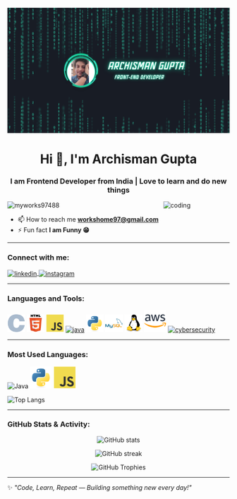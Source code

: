![logo](https://github.com/Myworks97488/Myworks97488/blob/main/ggggg.png)
<h1 align="center">Hi 👋, I'm Archisman Gupta</h1>
<h3 align="center">I am Frontend Developer from India | Love to learn and do new things</h3>

<!-- Updated Coding GIF (resized) -->
<img align="right" alt="coding" width="150" src="https://github.com/user-attachments/assets/b0634ae4-6a7d-43eb-b999-d168008c81d3" />

<p align="left">
  <img src="https://komarev.com/ghpvc/?username=myworks97488&label=Profile%20views&color=0e75b6&style=flat" alt="myworks97488" />
</p>

- 📫 How to reach me **workshome97@gmail.com**  
- ⚡ Fun fact **I am Funny 😁**

---

<h3 align="left">Connect with me:</h3>
<p align="left">
<a href="https://www.linkedin.com/in/archisman-gupta-1655542a9" target="blank">
  <img align="center" src="https://raw.githubusercontent.com/rahuldkjain/github-profile-readme-generator/master/src/images/icons/Social/linked-in-alt.svg" alt="linkedin" height="30" width="40" />
</a>
<a href="https://www.instagram.com/avirajgtpta?igsh=zm9qexuwbwl5d3h2" target="blank">
  <img align="center" src="https://raw.githubusercontent.com/rahuldkjain/github-profile-readme-generator/master/src/images/icons/Social/instagram.svg" alt="instagram" height="30" width="40" />
</a>
</p>

---

<h3 align="left">Languages and Tools:</h3>
<p align="left">
  <a href="https://www.cprogramming.com/" target="_blank" rel="noreferrer"><img src="https://raw.githubusercontent.com/devicons/devicon/master/icons/c/c-original.svg" alt="c" width="40" height="40"/></a>
  <a href="https://www.w3.org/html/" target="_blank" rel="noreferrer"><img src="https://raw.githubusercontent.com/devicons/devicon/master/icons/html5/html5-original-wordmark.svg" alt="html5" width="40" height="40"/></a>
  <a href="https://developer.mozilla.org/en-US/docs/Web/JavaScript" target="_blank" rel="noreferrer"><img src="https://raw.githubusercontent.com/devicons/devicon/master/icons/javascript/javascript-original.svg" alt="javascript" width="40" height="40"/></a>
  <a href="https://www.java.com" target="_blank" rel="noreferrer"><img src="https://cdn-icons-png.flaticon.com/512/226/226777.png" alt="java" width="40" height="40"/></a>
  <a href="https://www.python.org" target="_blank" rel="noreferrer"><img src="https://raw.githubusercontent.com/devicons/devicon/master/icons/python/python-original.svg" alt="python" width="40" height="40"/></a>
  <a href="https://www.mysql.com/" target="_blank" rel="noreferrer"><img src="https://raw.githubusercontent.com/devicons/devicon/master/icons/mysql/mysql-original-wordmark.svg" alt="mysql" width="40" height="40"/></a>
  <a href="https://www.linux.org/" target="_blank" rel="noreferrer"><img src="https://raw.githubusercontent.com/devicons/devicon/master/icons/linux/linux-original.svg" alt="linux" width="40" height="40"/></a>
  <a href="https://aws.amazon.com/" target="_blank" rel="noreferrer"><img src="https://raw.githubusercontent.com/devicons/devicon/master/icons/amazonwebservices/amazonwebservices-original-wordmark.svg" alt="aws" width="50" height="50"/></a>
  <a href="https://www.kaspersky.com" target="_blank" rel="noreferrer"><img src="https://cdn-icons-png.flaticon.com/512/3066/3066375.png" alt="cybersecurity" width="45" height="45"/></a>
</p>

---

<!-- Custom "Most Used Languages" -->
<h3 align="left">Most Used Languages:</h3>
<p align="left">
  <img src="https://cdn-icons-png.flaticon.com/512/226/226777.png" alt="Java" width="50" height="50"/>
  <img src="https://raw.githubusercontent.com/devicons/devicon/master/icons/python/python-original.svg" alt="Python" width="50" height="50"/>
  <img src="https://raw.githubusercontent.com/devicons/devicon/master/icons/javascript/javascript-original.svg" alt="JavaScript" width="50" height="50"/>
</p>

![Top Langs](https://github-readme-stats.vercel.app/api/top-langs?username=myworks97488&show_icons=true&locale=en&layout=compact&hide=css,scss,php,html,hack,jupyter%20notebook&theme=tokyonight)

---

<!-- 📊 GitHub Stats Section -->
<h3 align="left">GitHub Stats & Activity:</h3>

<p align="center">
  <img src="https://github-readme-stats.vercel.app/api?username=myworks97488&show_icons=true&theme=tokyonight" alt="GitHub stats" />
</p>

<p align="center">
  <img src="https://github-readme-streak-stats.herokuapp.com/?user=myworks97488&theme=tokyonight" alt="GitHub streak" />
</p>

<p align="center">
  <img src="https://github-profile-trophy.vercel.app/?username=myworks97488&theme=tokyonight&no-frame=false&no-bg=false&margin-w=4" alt="GitHub Trophies" />
</p>

---

✨ *"Code, Learn, Repeat — Building something new every day!"*
